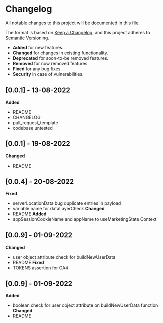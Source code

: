 # Changelog
All notable changes to this project will be documented in this file.

The format is based on [Keep a Changelog](https://keepachangelog.com/en/1.0.0/),
and this project adheres to [Semantic Versioning](https://semver.org/spec/v2.0.0.html).

- __Added__ for new features.
- __Changed__ for changes in existing functionality.
- __Deprecated__ for soon-to-be removed features.
- __Removed__ for now removed features.
- __Fixed__ for any bug fixes.
- __Security__ in case of vulnerabilities.

## [0.0.1] - 13-08-2022
__Added__
- README
- CHANGELOG
- pull_request_template
- codebase untested

## [0.0.1] - 19-08-2022
__Changed__
- README

## [0.0.4] - 20-08-2022
__Fixed__ 
- serverLocationData bug duplicate entries in payload
- variable name for dataLayerCheck
__Changed__
- README
__Added__
- appSessionCookieName and appName to useMarketingState Context 

## [0.0.9] - 01-09-2022
__Changed__
- user object attribute check for buildNewUserData
- README
__Fixed__
- TOKENS assertion for GA4

## [0.0.9] - 01-09-2022
__Added__
- boolean check for user object attribute on buildNewUserData function
__Changed__
- README
